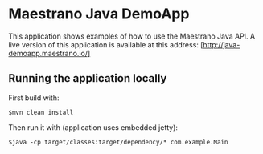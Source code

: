 # Maestrano Java DemoApp

This application shows examples of how to use the Maestrano Java API. A live version of this application is available at this address:
[http://java-demoapp.maestrano.io/]

## Running the application locally

First build with:

    $mvn clean install

Then run it with (application uses embedded jetty):

    $java -cp target/classes:target/dependency/* com.example.Main

